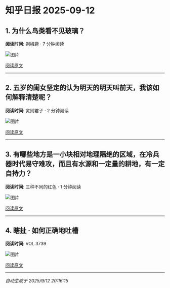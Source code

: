 # 知乎日报 2025-09-12

## 1. 为什么鸟类看不见玻璃？
**阅读时间**: 剁椒鹿 · 7 分钟阅读

![图片](https://pic1.zhimg.com/v2-699e52752da9ecc13dfb1552b3f5f913.jpg?source=8673f162)

[阅读原文](https://daily.zhihu.com/story/9783880)

---

## 2. 五岁的闺女坚定的认为明天的明天叫前天，我该如何解释清楚呢？
**阅读时间**: 灵则君子 · 2 分钟阅读

![图片](https://pic1.zhimg.com/v2-759b74a793332a3f8cdcf6bf7ba2f7d4.jpg?source=8673f162)

[阅读原文](https://daily.zhihu.com/story/9783884)

---

## 3. 有哪些地方是一小块相对地理隔绝的区域，在冷兵器时代易守难攻，而且有水源和一定量的耕地，有一定自持力？
**阅读时间**: 三种不同的红色 · 1 分钟阅读

![图片](https://pic1.zhimg.com/v2-31337ad3e0caf64b27f172eac24f926f.jpg?source=8673f162)

[阅读原文](https://daily.zhihu.com/story/9783886)

---

## 4. 瞎扯 · 如何正确地吐槽
**阅读时间**: VOL.3739

![图片](https://pic1.zhimg.com/v2-8732fd7724c0e08558f70e1438aa798f.jpg?source=8673f162)

[阅读原文](https://daily.zhihu.com/story/9783892)

---

*自动生成于 2025/9/12 20:16:15*